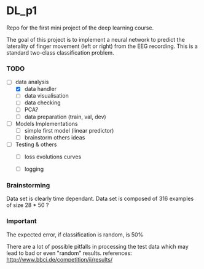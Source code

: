 # DL_p1

Repo for the first mini project of the deep learning course.

The goal of this project is to implement a neural network to predict the laterality of finger movement (left or right) from the EEG recording. This is a standard two-class classification problem.

### TODO
- [ ] data analysis
    - [x] data handler
    - [ ] data visualisation
    - [ ] data checking
    - [ ] PCA?
    - [ ] data preparation (train, val, dev)

- [ ] Models Implementations
    - [ ] simple first model (linear predictor)
    - [ ] brainstorm others ideas

- [ ] Testing & others
    - [ ] loss evolutions curves
    - [ ] logging


### Brainstorming
Data set is clearly time dependant.
Data set is composed of 316 examples of size 28 * 50 ?

### Important
The expected error, if classification is random, is 50%

There are a lot of possible pitfalls in processing the test data which may lead to bad or even "random" results.
references:
http://www.bbci.de/competition/ii/results/